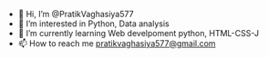 - 👋 Hi, I’m @PratikVaghasiya577
- 👀 I’m interested in Python, Data analysis
- 🌱 I’m currently learning Web develpoment python, HTML-CSS-J
- 📫 How to reach me pratikvaghasiya577@gmail.com

<!---
PratikVaghasiya577/PratikVaghasiya577 is a ✨ special ✨ repository because its `README.md` (this file) appears on your GitHub profile.
You can click the Preview link to take a look at your changes.
--->
